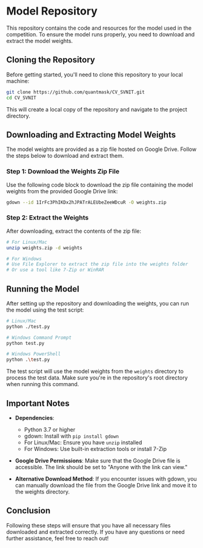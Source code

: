 # Model Repository

This repository contains the code and resources for the model used in the competition. To ensure the model runs properly, you need to download and extract the model weights.

## Cloning the Repository

Before getting started, you'll need to clone this repository to your local machine:

```bash
git clone https://github.com/quantmask/CV_SVNIT.git
cd CV_SVNIT
```

This will create a local copy of the repository and navigate to the project directory.

## Downloading and Extracting Model Weights

The model weights are provided as a zip file hosted on Google Drive. Follow the steps below to download and extract them.

### Step 1: Download the Weights Zip File

Use the following code block to download the zip file containing the model weights from the provided Google Drive link:

```bash
gdown --id 1IrFc3PhIKDx2hJPATrALEUbeZeeWDcuR -O weights.zip
```

### Step 2: Extract the Weights

After downloading, extract the contents of the zip file:

```bash
# For Linux/Mac
unzip weights.zip -d weights

# For Windows
# Use File Explorer to extract the zip file into the weights folder
# Or use a tool like 7-Zip or WinRAR
```

## Running the Model

After setting up the repository and downloading the weights, you can run the model using the test script:

```bash
# Linux/Mac
python ./test.py

# Windows Command Prompt
python test.py

# Windows PowerShell
python .\test.py
```

The test script will use the model weights from the `weights` directory to process the test data. Make sure you're in the repository's root directory when running this command.

## Important Notes

- **Dependencies**: 
  - Python 3.7 or higher
  - gdown: Install with `pip install gdown`
  - For Linux/Mac: Ensure you have `unzip` installed
  - For Windows: Use built-in extraction tools or install 7-Zip
  
- **Google Drive Permissions**: Make sure that the Google Drive file is accessible. The link should be set to "Anyone with the link can view."
  
- **Alternative Download Method**: If you encounter issues with gdown, you can manually download the file from the Google Drive link and move it to the weights directory.

## Conclusion

Following these steps will ensure that you have all necessary files downloaded and extracted correctly. If you have any questions or need further assistance, feel free to reach out!
